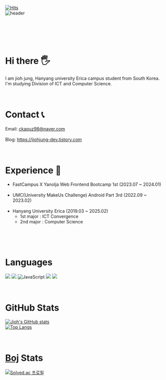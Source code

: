 [![Hits](https://hits.seeyoufarm.com/api/count/incr/badge.svg?url=https%3A%2F%2Fgithub.com%2Fjiohjung98&count_bg=%23A488EB&title_bg=%235A8AE5&icon=atom.svg&icon_color=%23FFFFFF&title=WELCOME&edge_flat=false)](https://hits.seeyoufarm.com)<br>
![header](https://capsule-render.vercel.app/api?type=wave&color=auto&height=300&section=header&text=Jioh's%20Github!&fontSize=80)<br><br><br>
<br><br><br>

# Hi there 🖐
I am jioh jung, Hanyang university Erica campus student from South Korea. I'm studying Division of ICT and Computer Science.<br><br><br>

# Contact 📞
Email: ckaquz98@naver.com <br/><br/>
Blog: https://jiohjung-dev.tistory.com
<br><br><br>


# Experience 🔗
- FastCampus X Yanolja Web Frontend Bootcamp 1st (2023.07 ~ 2024.01) <br/><br/>
- UMC(University MakeUs Challenge) Android Part 3rd (2022.09 ~ 2023.02)  <br/><br/>
- Hanyang University Erica (2019.03 ~ 2025.02)
  - 1st major : ICT Convergence
  - 2nd major : Computer Science

<br><br><br>


# Languages 
<img src="https://img.shields.io/badge/kotlin-7F52FF?style=for-the-badge&logo=kotlin&logoColor=white"> <img src="https://img.shields.io/badge/python-3776AB?style=for-the-badge&logo=python&logoColor=white"> <img alt="JavaScript" src ="https://img.shields.io/badge/JavaScriipt-F7DF1E.svg?&style=for-the-badge&logo=JavaScript&logoColor=black"/> <img src="https://img.shields.io/badge/Typescript-3178C6?style=for-the-badge&logo=Typescript&logoColor=white"/> <img src="https://img.shields.io/badge/React-61DAFB?&style=for-the-badge&logo=React&logoColor=black"/><br><br><br>

# GitHub Stats
[![Jioh's GitHub stats](https://github-readme-stats.vercel.app/api?username=jiohjung98)](https://github.com/anuraghazra/github-readme-stats) <br>
[![Top Langs](https://github-readme-stats.vercel.app/api/top-langs/?username=jiohjung98)](https://github.com/anuraghazra/github-readme-stats)<br><br><br>

# [Boj](https://www.acmicpc.net/) Stats
[![Solved.ac
프로필](http://mazassumnida.wtf/api/v2/generate_badge?boj=kkumiya)](https://solved.ac/kkumiya)<br><br><br>




<!--
**jiohjung98/jiohjung98** is a ✨ _special_ ✨ repository because its `README.md` (this file) appears on your GitHub profile.

Here are some ideas to get you started:

- 🔭 I’m currently working on ...
- 🌱 I’m currently learning ...
- 👯 I’m looking to collaborate on ...
- 🤔 I’m looking for help with ...
- 💬 Ask me about ...
- 📫 How to reach me: ...
- 😄 Pronouns: ...
- ⚡ Fun fact: ...
-->

